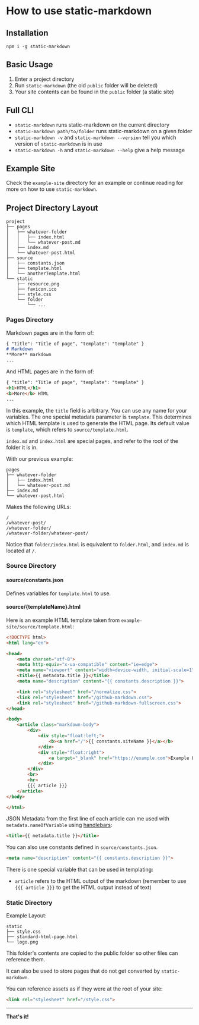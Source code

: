 # How to use static-markdown

## Installation

```
npm i -g static-markdown
```

## Basic Usage

1. Enter a project directory
2. Run `static-markdown` (the old `public` folder will be deleted)
3. Your site contents can be found in the `public` folder (a static site)

## Full CLI

- `static-markdown` runs static-markdown on the current directory
- `static-markdown path/to/folder` runs static-markdown on a given folder
- `static-markdown -v` and `static-markdown --version` tell you which version of `static-markdown` is in use
- `static-markdown -h` and `static-markdown --help` give a help message

## Example Site

Check the `example-site` directory for an example or continue reading for more on how to use `static-markdown`.

## Project Directory Layout

```
project
├── pages
│   ├── whatever-folder
│   │   ├── index.html
│   │   └── whatever-post.md
│   ├── index.md
│   └── whatever-post.html
├── source
│   ├── constants.json
│   ├── template.html
│   └── anotherTemplate.html
└── static
    ├── resource.png
    ├── favicon.ico
    ├── style.css
    └── folder
        └── ...
```

### Pages Directory

Markdown pages are in the form of:

```markdown
{ "title": "Title of page", "template": "template" }
# Markdown
**More** markdown
...
```

And HTML pages are in the form of:

```html
{ "title": "Title of page", "template": "template" }
<h1>HTML</h1>
<b>More</b> HTML
...
```

In this example, the `title` field is arbitrary.
You can use any name for your variables.
The one special metadata parameter is `template`.
This determines which HTML template is used to generate the HTML page.
Its default value is `template`, which refers to `source/template.html`.

`index.md` and `index.html` are special pages, and refer to the root of the folder it is in.

With our previous example:

```
pages
├── whatever-folder
│   ├── index.html
│   └── whatever-post.md
├── index.md
└── whatever-post.html
```

Makes the following URLs:

```
/
/whatever-post/
/whatever-folder/
/whatever-folder/whatever-post/
```

Notice that `folder/index.html` is equivalent to `folder.html`, and `index.md` is located at `/`.

### Source Directory

#### source/constants.json

Defines variables for `template.html` to use.

#### source/{templateName}.html

Here is an example HTML template taken from `example-site/source/template.html`:

```html
<!DOCTYPE html>
<html lang="en">

<head>
	<meta charset="utf-8">
	<meta http-equiv="x-ua-compatible" content="ie=edge">
	<meta name="viewport" content="width=device-width, initial-scale=1">
	<title>{{ metadata.title }}</title>
	<meta name="description" content="{{ constants.description }}">

	<link rel="stylesheet" href="/normalize.css">
	<link rel="stylesheet" href="/github-markdown.css">
	<link rel="stylesheet" href="/github-markdown-fullscreen.css">
</head>

<body>
	<article class="markdown-body">
		<div>
			<div style="float:left;">
				<b><a href="/">{{ constants.siteName }}</a></b>
			</div>
			<div style="float:right">
				<a target="_blank" href="https://example.com">Example Link</a>
			</div>
		</div>
		<br>
		<hr>
		{{{ article }}}
	</article>
</body>

</html>
```

JSON Metadata from the first line of each article can me used with `metadata.nameOfVariable` using [handlebars](https://handlebarsjs.com/guide/):

```html
<title>{{ metadata.title }}</title>
```

You can also use constants defined in `source/constants.json`.

```html
<meta name="description" content="{{ constants.description }}">
```

There is one special variable that can be used in templating:
- `article` refers to the HTML output of the markdown (remember to use `{{{ article }}}` to get the HTML output instead of text)

### Static Directory

Example Layout:

```
static
├── style.css
├── standard-html-page.html
└── logo.png
```

This folder's contents are copied to the public folder so other files can reference them.

It can also be used to store pages that do not get converted by `static-markdown`.

You can reference assets as if they were at the root of your site:

```html
<link rel="stylesheet" href="/style.css">
```

---

**That's it!**
